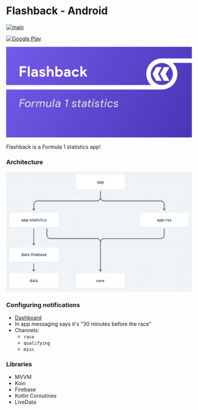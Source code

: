 # Flashback - Android 

[![main](https://github.com/thementalgoose/android-flashback/workflows/Main/badge.svg)](https://github.com/thementalgoose/android-flashback/actions)

[![Google Play](https://i.imgur.com/gSfLc4N.png)](https://play.google.com/store/apps/details?id=tmg.flashback)

![Flashback](res/feature.png)

Flashback is a Formula 1 statistics app!

### Architecture

![architecture](res/architecture.png)

### Configuring notifications

- [Dashboard](https://console.firebase.google.com/project/f1stats-live/notification)
- In app messaging says it's "30 minutes before the race"
- Channels:
    - `race`
    - `qualifying`
    - `misc`

### Libraries

- MVVM
- Koin
- Firebase
- Kotlin Coroutines
- LiveData
